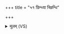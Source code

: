 +++
title = "५१ छिन्ध्या च्छिन्धि"

+++
<details><summary>मूलम् (VS)</summary>

छि॒न्ध्या च्छि॑न्धि॒ प्र च्छि॒न्ध्यपि॑ क्षापय क्षा॒पय॑ ॥
</details>